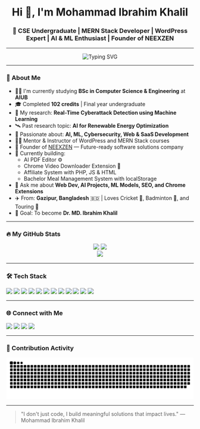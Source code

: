 <h1 align="center">Hi 👋, I'm Mohammad Ibrahim Khalil</h1>
<h3 align="center">🚀 CSE Undergraduate | MERN Stack Developer | WordPress Expert | AI & ML Enthusiast | Founder of NEEXZEN</h3>

---

<p align="center">
  <img src="https://readme-typing-svg.herokuapp.com?color=00FF9C&size=22&center=true&vCenter=true&width=700&height=45&lines=Building+Smart+Digital+Solutions...;Founder+of+NEEXZEN+-+We+Design+Tomorrow.;Web+%7C+AI+%7C+SaaS+%7C+Security+%7C+ML+%7C+Teaching;CSE+Final+Year+Student+at+AIUB+%F0%9F%8E%93" alt="Typing SVG">
</p>

---

### 📍 About Me

- 🧑‍💻 I'm currently studying **BSc in Computer Science & Engineering** at **AIUB**
- 🎓 Completed **102 credits** | Final year undergraduate
- 🧠 My research: **Real-Time Cyberattack Detection using Machine Learning**
- 🛰️ Past research topic: **AI for Renewable Energy Optimization**
- 🧪 Passionate about: **AI, ML, Cybersecurity, Web & SaaS Development**
- 👨‍🏫 Mentor & Instructor of WordPress and MERN Stack courses
- 🏢 Founder of [NEEXZEN](https://neexzen.com) — Future-ready software solutions company
- 🌱 Currently building:
  - AI PDF Editor ⚙️
  - Chrome Video Downloader Extension 🎥
  - Affiliate System with PHP, JS & HTML
  - Bachelor Meal Management System with localStorage
- 💬 Ask me about **Web Dev, AI Projects, ML Models, SEO, and Chrome Extensions**
- ✈️ From: **Gazipur, Bangladesh** 🇧🇩 | Loves Cricket 🏏, Badminton 🏸, and Touring 🌄
- 🎯 Goal: To become **Dr. MD. Ibrahim Khalil**

---

### 🔥 My GitHub Stats

<div align="center">
  <img src="https://github-readme-stats.vercel.app/api?username=your-github-username&show_icons=true&theme=tokyonight&include_all_commits=true&count_private=true&hide_border=true" height="150" />
  <img src="https://github-readme-streak-stats.herokuapp.com?user=your-github-username&theme=tokyonight&hide_border=true" height="150" />
</div>

<div align="center">
  <img src="https://github-readme-stats.vercel.app/api/top-langs/?username=your-github-username&layout=compact&theme=tokyonight&hide_border=true&langs_count=8" height="150" />
</div>

---

### 🛠️ Tech Stack

<div align="left">
  <img src="https://cdn.jsdelivr.net/gh/devicons/devicon/icons/html5/html5-original.svg" height="35" />
  <img src="https://cdn.jsdelivr.net/gh/devicons/devicon/icons/css3/css3-original.svg" height="35" />
  <img src="https://cdn.jsdelivr.net/gh/devicons/devicon/icons/javascript/javascript-original.svg" height="35" />
  <img src="https://cdn.jsdelivr.net/gh/devicons/devicon/icons/react/react-original.svg" height="35" />
  <img src="https://cdn.jsdelivr.net/gh/devicons/devicon/icons/mongodb/mongodb-original.svg" height="35" />
  <img src="https://cdn.jsdelivr.net/gh/devicons/devicon/icons/express/express-original.svg" height="35" />
  <img src="https://cdn.jsdelivr.net/gh/devicons/devicon/icons/nodejs/nodejs-original.svg" height="35" />
  <img src="https://cdn.jsdelivr.net/gh/devicons/devicon/icons/wordpress/wordpress-original.svg" height="35" />
  <img src="https://cdn.jsdelivr.net/gh/devicons/devicon/icons/python/python-original.svg" height="35" />
  <img src="https://cdn.jsdelivr.net/gh/devicons/devicon/icons/java/java-original.svg" height="35" />
  <img src="https://cdn.jsdelivr.net/gh/devicons/devicon/icons/cplusplus/cplusplus-original.svg" height="35" />
  <img src="https://cdn.jsdelivr.net/gh/devicons/devicon/icons/github/github-original.svg" height="35" />
</div>

---

### 🌐 Connect with Me

<p align="left">
  <a href="mailto:your.email@example.com"><img src="https://img.shields.io/badge/Gmail-D14836?style=for-the-badge&logo=gmail&logoColor=white" /></a>
  <a href="https://linkedin.com/in/your-linkedin"><img src="https://img.shields.io/badge/LinkedIn-0077B5?style=for-the-badge&logo=linkedin&logoColor=white" /></a>
  <a href="https://youtube.com/@yourchannel"><img src="https://img.shields.io/badge/YouTube-FF0000?style=for-the-badge&logo=youtube&logoColor=white" /></a>
  <a href="https://facebook.com/yourprofile"><img src="https://img.shields.io/badge/Facebook-1877F2?style=for-the-badge&logo=facebook&logoColor=white" /></a>
</p>

---

### 🐍 Contribution Activity

<p align="center">
  <img src="https://raw.githubusercontent.com/Platane/snk/output/github-contribution-grid-snake.svg" alt="contribution snake animation" />
</p>

---

> "I don't just code, I build meaningful solutions that impact lives." — Mohammad Ibrahim Khalil
